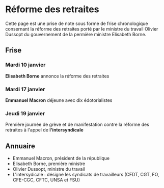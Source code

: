 # Réforme des retraites

Cette page est une prise de note sous forme de frise chronologique consernant la réforme des retraites porté par le ministre du travail Olivier Dussopt du gouvernement de la permière ministre Elisabeth Borne.

## Frise

### Mardi 10 janvier

**Elisabeth Borne** annonce la réforme des retraites

### Mardi 17 janvier

**Emmanuel Macron** déjeune avec dix édotorialistes

### Jeudi 19 janvier

Première journée de grève et de manifestation contre la réforme des retraites à l'appel de **l'intersyndicale**



## Annuaire

- Emmanuel Macron, président de la république
- Elisabeth Borne, première ministre
- Olivier Dussopt, ministre du travail
- L'intersydicale : désigne les syndicats de travailleurs (CFDT, CGT, FO, CFE-CGC, CFTC, UNSA et FSU)
